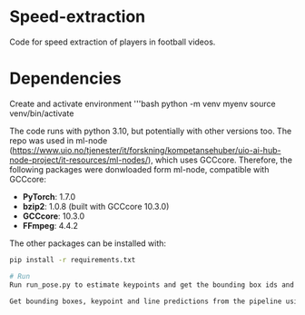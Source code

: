 # Speed-extraction
Code for speed extraction of players in football videos. 

# Dependencies
Create and activate environment
'''bash
python -m venv myenv
source venv/bin/activate

The code runs with python 3.10, but potentially with other versions too. The repo was used in ml-node (https://www.uio.no/tjenester/it/forskning/kompetansehuber/uio-ai-hub-node-project/it-resources/ml-nodes/), which uses GCCcore. Therefore, the following packages were donwloaded form ml-node, compatible with GCCcore:
- **PyTorch**: 1.7.0
- **bzip2**: 1.0.8 (built with GCCcore 10.3.0)
- **GCCcore**: 10.3.0
- **FFmpeg**: 4.4.2

The other packages can be installed with:

```bash
pip install -r requirements.txt

# Run
Run run_pose.py to estimate keypoints and get the bounding box ids and coordinates from running Deep-EIoU (https://github.com/hsiangwei0903/Deep-EIoU), and run the speed prediction based on this data with speed_extraction.py. speed_extraction.py calculates the homography transformation and predicts the player speeds for the events.

Get bounding boxes, keypoint and line predictions from the pipeline using PnLCalib (https://github.com/eirikeg1/dribbling-detection-pipeline) 
